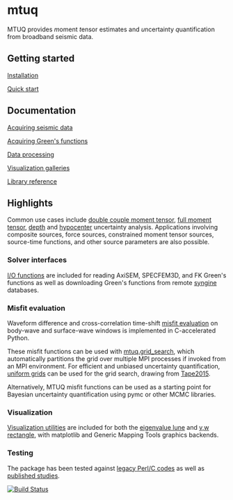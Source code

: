 # mtuq

MTUQ provides *m*oment *t*ensor estimates and *u*ncertainty *q*uantification from broadband seismic data.  


## Getting started

[Installation](https://uafgeotools.github.io/mtuq/install/index.html)

[Quick start](https://uafgeotools.github.io/mtuq/quick_start.html)



## Documentation

[Acquiring seismic data](https://uafgeotools.github.io/mtuq/user_guide/02.html)

[Acquiring Green's functions](https://uafgeotools.github.io/mtuq/user_guide/03.html)

[Data processing](https://uafgeotools.github.io/mtuq/user_guide/04.html)

[Visualization galleries](https://uafgeotools.github.io/mtuq/user_guide/05.html)

[Library reference](https://uafgeotools.github.io/mtuq/library/index.html)


## Highlights

Common use cases include [double couple moment tensor](https://github.com/uafgeotools/mtuq/blob/master/examples/SerialGridSearch.DoubleCouple.py), [full moment tensor](https://github.com/uafgeotools/mtuq/blob/master/examples/GridSearch.FullMomentTensor.py), [depth](https://github.com/rmodrak/mtuq/blob/master/examples/GridSearch.DoubleCouple%2BMagnitude%2BDepth.py) and [hypocenter](https://github.com/rmodrak/mtuq/blob/master/examples/GridSearch.DoubleCouple%2BMagnitude%2BHypocenter.py) uncertainty analysis.  Applications involving composite sources, force sources, constrained moment tensor sources, source-time functions, and other source parameters are also possible.


### Solver interfaces

[I/O functions](https://uafgeotools.github.io/mtuq/library/index.html#data-i-o)
are included for reading AxiSEM, SPECFEM3D, and FK Green's functions as well as
downloading Green's functions from remote [syngine](http://ds.iris.edu/ds/products/syngine/) databases.



### Misfit evaluation

Waveform difference and cross-correlation time-shift [misfit evaluation](https://uafgeotools.github.io/mtuq/library/index.html#data-processing-and-inversion)
on body-wave and surface-wave windows is implemented in C-accelerated Python.

These misfit functions can be used with [mtuq.grid_search](https://uafgeotools.github.io/mtuq/library/generated/mtuq.grid_search.grid_search.html), which automatically partitions the grid over multiple MPI processes if invoked from an MPI environment.  For efficient and unbiased uncertainty quantification, [uniform grids](https://uafgeotools.github.io/mtuq/library/index.html#moment-tensor-and-force-grids) can be used for the grid search, drawing from [Tape2015](https://academic.oup.com/gji/article/202/3/2074/613765).

Alternatively, MTUQ misfit functions can be used as a starting point for Bayesian uncertainty quantification using pymc or other MCMC libraries.


### Visualization

[Visualization utilities](https://uafgeotools.github.io/mtuq/user_guide/05/gallery_mt.html) are included for both the [eigenvalue lune](https://onlinelibrary.wiley.com/doi/10.1111/j.1365-246X.2012.05491.x) and [v,w rectangle](https://academic.oup.com/gji/article/202/3/2074/613765), with matplotlib and Generic Mapping Tools graphics backends.


### Testing

The package has been tested against [legacy Perl/C codes](https://github.com/uafgeotools/mtuq/blob/master/tests/benchmark_cap_vs_mtuq.py) as well as [published studies](https://github.com/rmodrak/mtbench).



[![Build Status](https://travis-ci.org/uafgeotools/mtuq.svg?branch=master)](https://travis-ci.org/uafgeotools/mtuq)

[Instaseis]: http://instaseis.net/

[obspy]: https://github.com/obspy/obspy/wiki

[ZhaoHelmberger1994]: https://pubs.geoscienceworld.org/ssa/bssa/article-abstract/84/1/91/102552/Source-estimation-from-broadband-regional?redirectedFrom=fulltext

[ZhuHelmberger1996]: https://pubs.geoscienceworld.org/ssa/bssa/article-abstract/86/5/1634/120218/Advancement-in-source-estimation-techniques-using?redirectedFrom=fulltext

